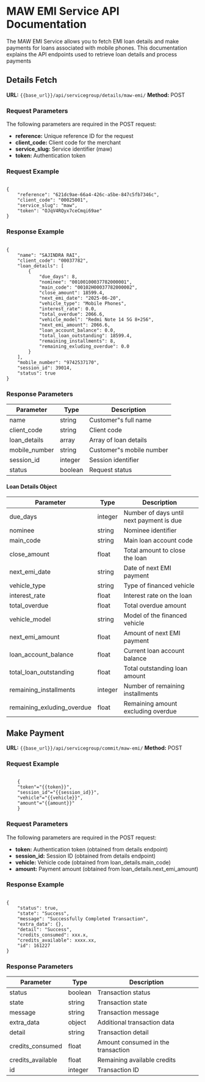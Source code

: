 # MAW EMI Service API Documentation


 The MAW EMI Service allows you to fetch EMI loan details and make payments for loans associated with mobile phones. This documentation explains the API endpoints used to retrieve loan details and process payments



##  Details Fetch 



**URL:** `{{base_url}}/api/servicegroup/details/maw-emi/`
**Method:** POST

### Request Parameters

The following parameters are required in the POST request:

- **reference:** Unique reference ID for the request
- **client_code:** Client code for the merchant
- **service_slug:** Service identifier (maw)
- **token:** Authentication token

### Request Example

<pre><code class="json">
{
    "reference": "621dc9ae-66a4-426c-a5be-847c5fb7346c",
    "client_code": "00025001",
    "service_slug": "maw",
    "token": "OJqV4RQyx7ceCmqi69ae"
}
</code></pre>

### Response Example

<pre><code class="json">
{
    "name": "SAJINDRA RAI",
    "client_code": "00037782",
    "loan_details": [
        {
            "due_days": 8,
            "nominee": "00100100037782000001",
            "main_code": "00102H00037782000002",
            "close_amount": 18599.4,
            "next_emi_date": "2025-06-20",
            "vehicle_type": "Mobile Phones",
            "interest_rate": 0.0,
            "total_overdue": 2066.6,
            "vehicle_model": "Redmi Note 14 5G 8+256",
            "next_emi_amount": 2066.6,
            "loan_account_balance": 0.0,
            "total_loan_outstanding": 18599.4,
            "remaining_installments": 8,
            "remaining_exluding_overdue": 0.0
        }
    ],
    "mobile_number": "9742537170",
    "session_id": 39014,
    "status": true
}
</code></pre>

### Response Parameters

| Parameter | Type | Description |
|-----------|------|-------------|
| name | string | Customer"s full name |
| client_code | string | Client code |
| loan_details | array | Array of loan details |
| mobile_number | string | Customer"s mobile number |
| session_id | integer | Session identifier |
| status | boolean | Request status |

#### Loan Details Object

| Parameter | Type | Description |
|-----------|------|-------------|
| due_days | integer | Number of days until next payment is due |
| nominee | string | Nominee identifier |
| main_code | string | Main loan account code |
| close_amount | float | Total amount to close the loan |
| next_emi_date | string | Date of next EMI payment |
| vehicle_type | string | Type of financed vehicle |
| interest_rate | float | Interest rate on the loan |
| total_overdue | float | Total overdue amount |
| vehicle_model | string | Model of the financed vehicle |
| next_emi_amount | float | Amount of next EMI payment |
| loan_account_balance | float | Current loan account balance |
| total_loan_outstanding | float | Total outstanding loan amount |
| remaining_installments | integer | Number of remaining installments |
| remaining_exluding_overdue | float | Remaining amount excluding overdue |

## Make Payment

**URL:** `{{base_url}}/api/servicegroup/commit/maw-emi/`
**Method:** POST


### Request Example

<pre><code class="json">
    {
    "token"="{{token}}",
    "session_id"="{{session_id}}",
    "vehicle"="{{vehicle}}",
    "amount"="{{amount}}"
    }
</code></pre>
### Request Parameters

The following parameters are required in the POST request:

- **token:** Authentication token (obtained from details endpoint)
- **session_id:** Session ID (obtained from details endpoint)
- **vehicle:** Vehicle code (obtained from loan_details.main_code)
- **amount:** Payment amount (obtained from loan_details.next_emi_amount)


### Response Example

<pre><code class="json">
{
    "status": true,
    "state": "Success",
    "message": "Successfully Completed Transaction",
    "extra_data": {},
    "detail": "Success",
    "credits_consumed": xxx.x,
    "credits_available": xxxx.xx,
    "id": 161227
}
</code></pre>

### Response Parameters

| Parameter | Type | Description |
|-----------|------|-------------|
| status | boolean | Transaction status |
| state | string | Transaction state |
| message | string | Transaction message |
| extra_data | object | Additional transaction data |
| detail | string | Transaction detail |
| credits_consumed | float | Amount consumed in the transaction |
| credits_available | float | Remaining available credits |
| id | integer | Transaction ID | # MAW EMI Service


